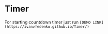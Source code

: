 # Timer

For starting countdown timer just run `[DEMO LINK](https://ivanvfedenko.github.io/Timer/)`
